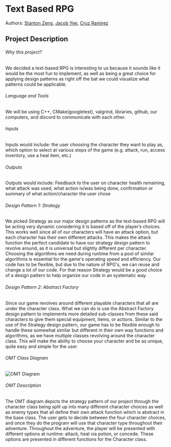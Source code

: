 # Text Based RPG
 Authors: [Stanton Zeng](https://github.com/Lionblaze218), [Jacob Yee](https://github.com/yeetfarm), [Cruz Ramirez](https://github.com/Qrooz)
 
## Project Description

###### Why this project?
We decided a text-based RPG is interesting to us because it sounds like it would be the most fun to implement, as well as being a great choice for applying design patterns as right off the bat we could visualize what patterns could be applicable. 

###### Language and Tools
We will be using C++, CMake(googletest), valgrind, libraries, github, our computers, and discord to communicate with each other.

###### Inputs
Inputs would include: the user choosing the character they want to play as, which option to select at various steps of the game (e.g. attack, run, access inventory, use a heal item, etc.)

###### Outputs
Outputs would include: Feedback to the user on character health remaining, what attack was used, what action is/was being done, confirmation or summary of what action/character the user chose

###### Design Pattern 1: Strategy
We picked Strategy as our major design patterns as the text-based RPG will be acting very dynamic considering it is based off of the player’s choices. This works well since all of our characters will have an attack option, but each character has their own different attacks. This makes the attack function the perfect candidate to have our strategy design pattern to revolve around, as it is universal but slightly different per character. Choosing the algorithms we need during runtime from a pool of similar algorithms is essential for the game's operating speed and efficiency.  Our code has to be flexible, but due to the nature of RPG's, we can reuse and change a lot of our code. For that reason Strategy would be a good choice of a design pattern to help organize our code in an systematic way. 

###### Design Pattern 2: Abstract Factory
Since our game revolves around different playable characters that all are under the character class. What we can do is use the Abstract Factory design pattern to implements more detailed sub-classes from these said characters to give them special equipment, items, or actions. Similar to the use of the Strategy design pattern, our game has to be flexible enough to handle these somewhat similar but different in their own way functions and algorithms, as we have multiple classes revolving around the character class. This will make the ability to choose your character and be as unique, quite easy and simple for the user. 

###### OMT Class Diagram
![OMT Diagram](https://user-images.githubusercontent.com/81598801/117375515-fe941b00-ae83-11eb-974d-bb45a820891c.jpeg)
###### OMT Description
The OMT diagram depicts the strategy pattern of our project through the character class being split up into many different character choices as well as enemy types that all define their own attack function which is abstract in the base class. The user gets to decide between the four character choices, and once they do the program will use that character type throughout their adventure. Throughout the adventure, the player will be presented with different options at runtime: attack, heal via potion, or concede. These options are presented in different functions for the Character class. 

